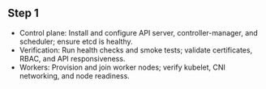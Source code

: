 ## Step 1

- Control plane: Install and configure API server, controller-manager, and scheduler; ensure etcd is healthy.  
- Verification: Run health checks and smoke tests; validate certificates, RBAC, and API responsiveness.  
- Workers: Provision and join worker nodes; verify kubelet, CNI networking, and node readiness.